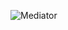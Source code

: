 ![Mediator](https://user-images.githubusercontent.com/69672253/177008830-7f48967c-5b3c-4217-9029-d08bbe946637.png)
